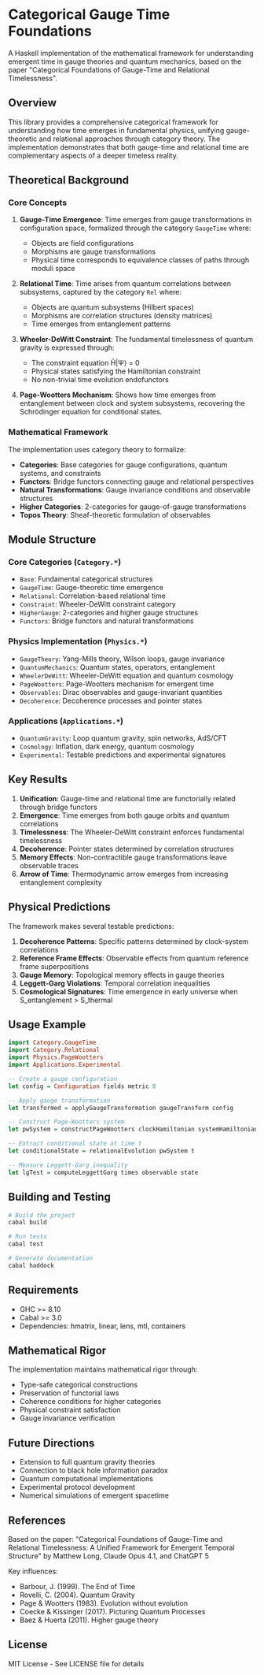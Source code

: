 # Categorical Gauge Time Foundations

A Haskell implementation of the mathematical framework for understanding emergent time in gauge theories and quantum mechanics, based on the paper "Categorical Foundations of Gauge-Time and Relational Timelessness".

## Overview

This library provides a comprehensive categorical framework for understanding how time emerges in fundamental physics, unifying gauge-theoretic and relational approaches through category theory. The implementation demonstrates that both gauge-time and relational time are complementary aspects of a deeper timeless reality.

## Theoretical Background

### Core Concepts

1. **Gauge-Time Emergence**: Time emerges from gauge transformations in configuration space, formalized through the category `GaugeTime` where:
   - Objects are field configurations
   - Morphisms are gauge transformations
   - Physical time corresponds to equivalence classes of paths through moduli space

2. **Relational Time**: Time arises from quantum correlations between subsystems, captured by the category `Rel` where:
   - Objects are quantum subsystems (Hilbert spaces)
   - Morphisms are correlation structures (density matrices)
   - Time emerges from entanglement patterns

3. **Wheeler-DeWitt Constraint**: The fundamental timelessness of quantum gravity is expressed through:
   - The constraint equation Ĥ|Ψ⟩ = 0
   - Physical states satisfying the Hamiltonian constraint
   - No non-trivial time evolution endofunctors

4. **Page-Wootters Mechanism**: Shows how time emerges from entanglement between clock and system subsystems, recovering the Schrödinger equation for conditional states.

### Mathematical Framework

The implementation uses category theory to formalize:

- **Categories**: Base categories for gauge configurations, quantum systems, and constraints
- **Functors**: Bridge functors connecting gauge and relational perspectives
- **Natural Transformations**: Gauge invariance conditions and observable structures
- **Higher Categories**: 2-categories for gauge-of-gauge transformations
- **Topos Theory**: Sheaf-theoretic formulation of observables

## Module Structure

### Core Categories (`Category.*`)
- `Base`: Fundamental categorical structures
- `GaugeTime`: Gauge-theoretic time emergence
- `Relational`: Correlation-based relational time
- `Constraint`: Wheeler-DeWitt constraint category
- `HigherGauge`: 2-categories and higher gauge structures
- `Functors`: Bridge functors and natural transformations

### Physics Implementation (`Physics.*`)
- `GaugeTheory`: Yang-Mills theory, Wilson loops, gauge invariance
- `QuantumMechanics`: Quantum states, operators, entanglement
- `WheelerDeWitt`: Wheeler-DeWitt equation and quantum cosmology
- `PageWootters`: Page-Wootters mechanism for emergent time
- `Observables`: Dirac observables and gauge-invariant quantities
- `Decoherence`: Decoherence processes and pointer states

### Applications (`Applications.*`)
- `QuantumGravity`: Loop quantum gravity, spin networks, AdS/CFT
- `Cosmology`: Inflation, dark energy, quantum cosmology
- `Experimental`: Testable predictions and experimental signatures

## Key Results

1. **Unification**: Gauge-time and relational time are functorially related through bridge functors
2. **Emergence**: Time emerges from both gauge orbits and quantum correlations
3. **Timelessness**: The Wheeler-DeWitt constraint enforces fundamental timelessness
4. **Decoherence**: Pointer states determined by correlation structures
5. **Memory Effects**: Non-contractible gauge transformations leave observable traces
6. **Arrow of Time**: Thermodynamic arrow emerges from increasing entanglement complexity

## Physical Predictions

The framework makes several testable predictions:

1. **Decoherence Patterns**: Specific patterns determined by clock-system correlations
2. **Reference Frame Effects**: Observable effects from quantum reference frame superpositions
3. **Gauge Memory**: Topological memory effects in gauge theories
4. **Leggett-Garg Violations**: Temporal correlation inequalities
5. **Cosmological Signatures**: Time emergence in early universe when S_entanglement > S_thermal

## Usage Example

```haskell
import Category.GaugeTime
import Category.Relational
import Physics.PageWootters
import Applications.Experimental

-- Create a gauge configuration
let config = Configuration fields metric 0

-- Apply gauge transformation
let transformed = applyGaugeTransformation gaugeTransform config

-- Construct Page-Wootters system
let pwSystem = constructPageWootters clockHamiltonian systemHamiltonian

-- Extract conditional state at time t
let conditionalState = relationalEvolution pwSystem t

-- Measure Leggett-Garg inequality
let lgTest = computeLeggettGarg times observable state
```

## Building and Testing

```bash
# Build the project
cabal build

# Run tests
cabal test

# Generate documentation
cabal haddock
```

## Requirements

- GHC >= 8.10
- Cabal >= 3.0
- Dependencies: hmatrix, linear, lens, mtl, containers

## Mathematical Rigor

The implementation maintains mathematical rigor through:
- Type-safe categorical constructions
- Preservation of functorial laws
- Coherence conditions for higher categories
- Physical constraint satisfaction
- Gauge invariance verification

## Future Directions

- Extension to full quantum gravity theories
- Connection to black hole information paradox
- Quantum computational implementations
- Experimental protocol development
- Numerical simulations of emergent spacetime

## References

Based on the paper:
"Categorical Foundations of Gauge-Time and Relational Timelessness: A Unified Framework for Emergent Temporal Structure"
by Matthew Long, Claude Opus 4.1, and ChatGPT 5

Key influences:
- Barbour, J. (1999). The End of Time
- Rovelli, C. (2004). Quantum Gravity
- Page & Wootters (1983). Evolution without evolution
- Coecke & Kissinger (2017). Picturing Quantum Processes
- Baez & Huerta (2011). Higher gauge theory

## License

MIT License - See LICENSE file for details